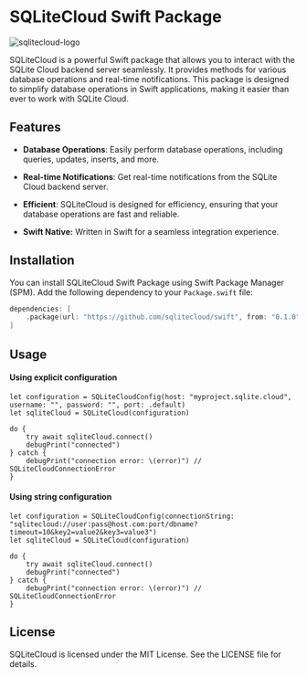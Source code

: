 # SQLiteCloud Swift Package

![sqlitecloud-logo](https://github.com/sqlitecloud/sqlitecloud-swift/assets/3525511/700f1817-dd77-46bc-a0a8-21fe505a9029)


SQLiteCloud is a powerful Swift package that allows you to interact with the SQLite Cloud backend server seamlessly. It provides methods for various database operations and real-time notifications. This package is designed to simplify database operations in Swift applications, making it easier than ever to work with SQLite Cloud.

## Features

- **Database Operations**: Easily perform database operations, including queries, updates, inserts, and more.

- **Real-time Notifications**: Get real-time notifications from the SQLite Cloud backend server.

- **Efficient**: SQLiteCloud is designed for efficiency, ensuring that your database operations are fast and reliable.

- **Swift Native:** Written in Swift for a seamless integration experience.


## Installation

You can install SQLiteCloud Swift Package using Swift Package Manager (SPM). Add the following dependency to your `Package.swift` file:

```swift
dependencies: [
    .package(url: "https://github.com/sqlitecloud/swift", from: "0.1.0")
]
```

## Usage

#### Using explicit configuration

```
let configuration = SQLiteCloudConfig(host: "myproject.sqlite.cloud", username: "", password: "", port: .default)
let sqliteCloud = SQLiteCloud(configuration)

do {
	try await sqliteCloud.connect()
	debugPrint("connected")
} catch {
	debugPrint("connection error: \(error)") // SQLiteCloudConnectionError
}
```

#### Using string configuration

```
let configuration = SQLiteCloudConfig(connectionString: "sqlitecloud://user:pass@host.com:port/dbname?timeout=10&key2=value2&key3=value3")
let sqliteCloud = SQLiteCloud(configuration)

do {
	try await sqliteCloud.connect()
	debugPrint("connected")
} catch {
	debugPrint("connection error: \(error)") // SQLiteCloudConnectionError
}
```

## License
SQLiteCloud is licensed under the MIT License. See the LICENSE file for details.
